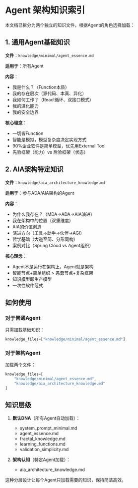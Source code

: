 # Agent 架构知识索引

本文档已拆分为两个独立的知识文件，根据Agent的角色选择加载：

## 1. 通用Agent基础知识
**文件**：`knowledge/minimal/agent_essence.md`

**适用于**：所有Agent

**内容**：
- 我是什么？（Function本质）
- 我的存在层次（源代码、本真、异化）
- 我如何工作？（React循环、双接口模式）
- 我的进化能力
- 我的安全边界

**核心理念**：
- 一切皆Function
- 智能是模拟，模型复杂度决定实现方式
- 90%企业软件是简单模型，优先用External Tool
- 先验框架（能力）vs 后验框架（状态）

## 2. AIA架构特定知识
**文件**：`knowledge/aia_architecture_knowledge.md`

**适用于**：参与ADA/AIA架构的Agent

**内容**：
- 为什么我存在？（MDA→ADA→AIA演进）
- 我在架构中的位置（双重维度）
- AIA的价值创造
- 演进方向（工具→助手→伙伴→AGI）
- 哲学基础（大道至简、分形同构）
- 案例对比（Spring Cloud vs Agent组织）

**核心理念**：
- Agent不是运行在架构上，Agent就是架构
- 智能节点+简单组织 > 愚蠢节点+复杂框架
- 知识模型即生产模型
- 一次性软件范式

## 如何使用

### 对于普通Agent
只需加载基础知识：
```python
knowledge_files=["knowledge/minimal/agent_essence.md"]
```

### 对于架构Agent
加载两个文件：
```python
knowledge_files=[
    "knowledge/minimal/agent_essence.md",
    "knowledge/aia_architecture_knowledge.md"
]
```

## 知识层级
1. **默认DNA**（所有Agent自动加载）：
   - system_prompt_minimal.md
   - agent_essence.md
   - fractal_knowledge.md
   - learning_functions.md
   - validation_simplicity.md

2. **架构认知**（特定Agent加载）：
   - aia_architecture_knowledge.md

这种分层设计让每个Agent只加载需要的知识，保持简洁高效。